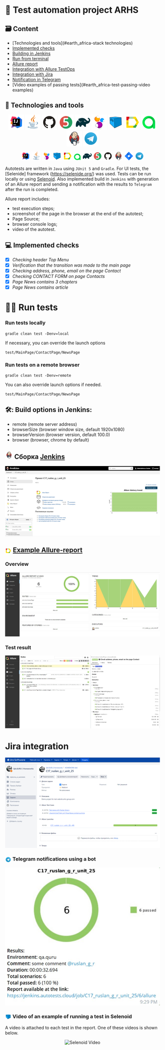 # :stars: Test automation project ARHS
<a target="_blank" href="https://arhs-group.com"></a>
## :card_file_box: Content
- [Technologies and tools](#earth_africa-stack technologies)
- [Implemented checks](#computer-implemented-checks)
- [Building in Jenkins](#earth_africa-Jenkins-job)
- [Run from terminal](#earth_africa-Running-tests-from-terminal)
- [Allure report](#earth_africa-Allure-report)
- [Integration with Allure TestOps](#earth_africa-Integration-Allure-TestOps)
- [Integration with Jira](#earth_africa-Integration-c-Jira)
- [Notification in Telegram](#earth_africa-Notification-in-Telegram-bot-assisted)
- [Video examples of passing tests](#earth_africa-test-passing-video examples)

## :bookmark: Technologies and tools
<p align="center">
<a href="https://www.jetbrains.com/idea/"><img src="images/logo/IDEA.svg" width="50" height="50"  alt="IDEA"/></a>
<a href="https://www.java.com/"><img src="images/logo/Java.svg" width="50" height="50"  alt="Java"/></a>
<a href="https://github.com/"><img src="images/logo/Github.svg" width="50" height="50"  alt="Github"/></a>
<a href="https://junit.org/junit5/"><img src="images/logo/JUnit5.svg" width="50" height="50"  alt="JUnit 5"/></a>
<a href="https://gradle.org/"><img src="images/logo/Gradle.svg" width="50" height="50"  alt="Gradle"/></a>
<a href="https://selenide.org/"><img src="images/logo/Selenide.svg" width="50" height="50"  alt="Selenide"/></a>
<a href="https://aerokube.com/selenoid/"><img src="images/logo/Selenoid.svg" width="50" height="50"  alt="Selenoid"/></a>
<a href="https://github.com/allure-framework/allure2"><img src="images/logo/Allure.svg" width="50" height="50"  alt="Allure"/></a>
<a href="https://qameta.io/"><img src="images/logo/allureTestOps.svg" width="50" height="50"  alt="Allure"/></a>
<a href="https://www.jenkins.io/"><img src="images/logo/Jenkins.svg" width="50" height="50"  alt="Jenkins"/></a>
<a href="https://https://telegram.org/"><img src="images/logo/Telegram.svg" width="50" height="50"  alt="Telegram"/></a>
</p>

<p align="center">
<img width="6%" title="IntelliJ IDEA" src="images/logo/IDEA.svg">
<img width="6%" title="Java" src="images/logo/Java.svg">
<img width="6%" title="Selenide" src="images/logo/Selenide.svg">
<img width="6%" title="Selenoid" src="images/logo/Selenoid.svg">
<img width="6%" title="Allure Report" src="images/logo/Allure.svg">
<img width="5%" title="Allure TestOps" src="images/logo/allureTestOps.svg">
<img width="6%" title="Gradle" src="images/logo/Gradle.svg">
<img width="6%" title="JUnit5" src="images/logo/JUnit5.svg">
<img width="6%" title="GitHub" src="images/logo/Github.svg">
<img width="6%" title="Jenkins" src="images/logo/Jenkins.svg">
<img width="6%" title="Jira" src="images/logo/Jira.svg">
<img width="6%" title="Telegram" src="images/logo/Telegram.svg">
</p>

Autotests are written in <code>Java</code> using <code>JUnit 5</code> and <code>Gradle</code>.
For UI tests, the [Selenide] framework (https://selenide.org/) was used.
Tests can be run locally or using [Selenoid](https://aerokube.com/selenoid/).
Also implemented build in <code>Jenkins</code> with generation of an Allure report and sending a notification with the results to <code>Telegram</code> after the run is completed.

Allure report includes:
* test execution steps;
* screenshot of the page in the browser at the end of the autotest;
* Page Source;
* browser console logs;
* video of the autotest.
## :computer: Implemented checks

- [x] *Checking header Top Menu*
- [x] *Verification that the transition was made to the main page*
- [x] *Checking  address, phone, email on the page Contact*
- [x] *Checking CONTACT FORM  on page Contacts*
- [x] *Page News contains 3 chapters*
- [x] *Page News contains article*

# :running_woman: Run tests

### Run tests locally
```
gradle clean test -Denv=local
```

If necessary, you can override the launch options
```
test/MainPage/ContactPage/NewsPage 

```

### Run tests on a remote browser
```
gradle clean test -Denv=remote
```
You can also override launch options if needed.

```
test/MainPage/ContactPage/NewsPage 
```
## :hammer_and_wrench:: Build options in Jenkins:

- remote (remote server address)
- browserSize (browser window size, default 1920x1080)
- browserVersion (browser version, default 100.0)
- browser (browser, chrome by default)


 

## <img src="images/logo/Jenkins.svg" width="25" height="25"  alt="Jenkins"/></a> Сборка <a target="_blank" href="https://jenkins.autotests.cloud/job/C17_ruslan_g_r_unit_25/"> Jenkins </a>
<p align="center">
<a href="https://jenkins.autotests.cloud/job//"><img src="images/screens/Jenkins.jpg" alt="Jenkins1"/></a>
</p>

## <img width="4%" style="vertical-align:middle" title="Allure Report" src="images/logo/Allure.svg"> <a href="https://jenkins.autotests.cloud/job/C17_ruslan_g_r_unit_25/6/allure/">Example Allure-report</a>
### Overview

<p align="center">
<img title="Allure Overview" src="images/screens/Allure.jpg">
</p>

### Test result

<p align="center">
<img title="Test Results in Alure" src="images/screens/AllureReportTests.jpg">
</p>

# Jira integration
<p align="center">
  <img src="images/screens/JiraARHS.png" alt="JiraIntegration" width="950">
</p>



### <img width="4%" style="vertical-align:middle" title="Telegram" src="images/logo/Telegram.svg"> Telegram notifications using a bot

<p align="center">
<img title="telegram" src="images/screens/telegram.jpg">
</p>



### <img width="4%" style="vertical-align:middle" title="Selenoid" src="images/logo/Selenoid.svg"> Video of an example of running a test in Selenoid

A video is attached to each test in the report. One of these videos is shown below.
<p align="center">
  <img title="Selenoid Video" src="images/gif/example.gif">
</p>
